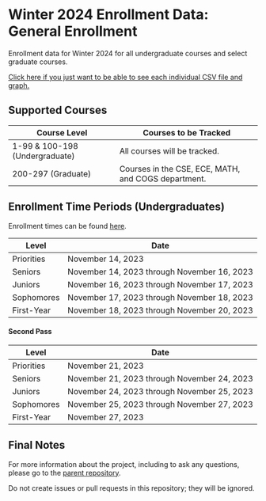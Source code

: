 # Winter 2024 Enrollment Data: General Enrollment
Enrollment data for Winter 2024 for all undergraduate courses and select graduate courses.

[Click here if you just want to be able to see each individual CSV file and graph.](https://github.com/UCSD-Historical-Enrollment-Data/2024Winter/blob/main/TOC.md)

## Supported Courses
| Course Level                   | Courses to be Tracked                               |
| ------------------------------ | --------------------------------------------------- |
| 1-99 & 100-198 (Undergraduate) | All courses will be tracked.                        |
| 200-297 (Graduate)             | Courses in the CSE, ECE, MATH, and COGS department. |

## Enrollment Time Periods (Undergraduates)
Enrollment times can be found [here](https://blink.ucsd.edu/instructors/courses/enrollment/start.html). 

| Level                       | Date                                                    |
| --------------------------- | --------------------------------------------------------|
| Priorities                  | November 14, 2023                                       |
| Seniors                     | November 14, 2023 through November 16, 2023             |
| Juniors                     | November 16, 2023 through November 17, 2023             |
| Sophomores                  | November 17, 2023 through November 18, 2023             |
| First-Year                  | November 18, 2023 through November 20, 2023             |


#### Second Pass

| Level                       | Date                                                    |
| --------------------------- | --------------------------------------------------------|
| Priorities                  | November 21, 2023                                       |
| Seniors                     | November 21, 2023 through November 24, 2023             |
| Juniors                     | November 24, 2023 through November 25, 2023             |
| Sophomores                  | November 25, 2023 through November 27, 2023             |
| First-Year                  | November 27, 2023                                       |

## Final Notes
For more information about the project, including to ask any questions, please go to the [parent repository](https://github.com/ewang2002/UCSDHistEnrollData). 

Do not create issues or pull requests in this repository; they will be ignored. 
